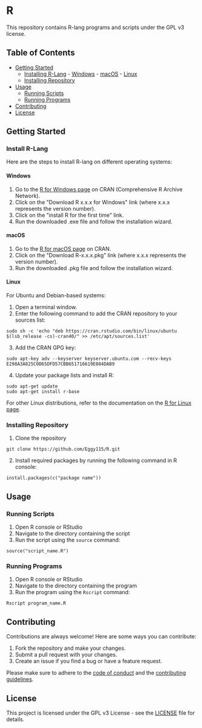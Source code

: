 # R

This repository contains R-lang programs and scripts under the GPL v3 license.

## Table of Contents
- [Getting Started](#getting-started)
  - [Installing R-Lang](#installing-r-lang)
        - [Windows](#Windows)
        - [macOS](#macOS)
        - [Linux](#Linux)
  - [Installing Repository](#installing)
- [Usage](#usage)
  - [Running Scripts](#running-scripts)
  - [Running Programs](#running-programs)
- [Contributing](#contributing)
- [License](#license)

## Getting Started

### Install R-Lang

Here are the steps to install R-lang on different operating systems:

#### Windows

1. Go to the [R for Windows page](https://cran.r-project.org/bin/windows/base/) on CRAN (Comprehensive R Archive Network).
2. Click on the "Download R x.x.x for Windows" link (where x.x.x represents the version number).
3. Click on the "install R for the first time" link.
4. Run the downloaded .exe file and follow the installation wizard.

#### macOS

1. Go to the [R for macOS page](https://cran.r-project.org/bin/macosx/) on CRAN.
2. Click on the "Download R-x.x.x.pkg" link (where x.x.x represents the version number).
3. Run the downloaded .pkg file and follow the installation wizard.

#### Linux

For Ubuntu and Debian-based systems:

1. Open a terminal window.
2. Enter the following command to add the CRAN repository to your sources list:

```
sudo sh -c 'echo "deb https://cran.rstudio.com/bin/linux/ubuntu $(lsb_release -cs)-cran40/" >> /etc/apt/sources.list'
```

3. Add the CRAN GPG key:

```
sudo apt-key adv --keyserver keyserver.ubuntu.com --recv-keys E298A3A825C0D65DFD57CBB651716619E084DAB9
```

4. Update your package lists and install R:

```
sudo apt-get update
sudo apt-get install r-base
```

For other Linux distributions, refer to the documentation on the [R for Linux page](https://cran.r-project.org/bin/linux/).


### Installing Repository

1. Clone the repository

```
git clone https://github.com/Eggy115/R.git
```

2. Install required packages by running the following command in R console:

```
install.packages(c("package name"))
```

## Usage

### Running Scripts

1. Open R console or RStudio
2. Navigate to the directory containing the script
3. Run the script using the `source` command:

```
source("script_name.R")
```

### Running Programs

1. Open R console or RStudio
2. Navigate to the directory containing the program
3. Run the program using the `Rscript` command:

```
Rscript program_name.R
```

## Contributing

Contributions are always welcome! Here are some ways you can contribute:

1. Fork the repository and make your changes. 
2. Submit a pull request with your changes.
3. Create an issue if you find a bug or have a feature request.

Please make sure to adhere to the [code of conduct](CODE_OF_CONDUCT.md) and the [contributing guidelines](CONTRIBUTING.md).

## License

This project is licensed under the GPL v3 License - see the [LICENSE](LICENSE) file for details.

